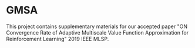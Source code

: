 # GMSA
This project contains supplementary materials for our accepted paper "ON Convergence Rate of Adaptive Multiscale Value Function Approximation for Reinforcement Learning" 2019 IEEE MLSP. 
